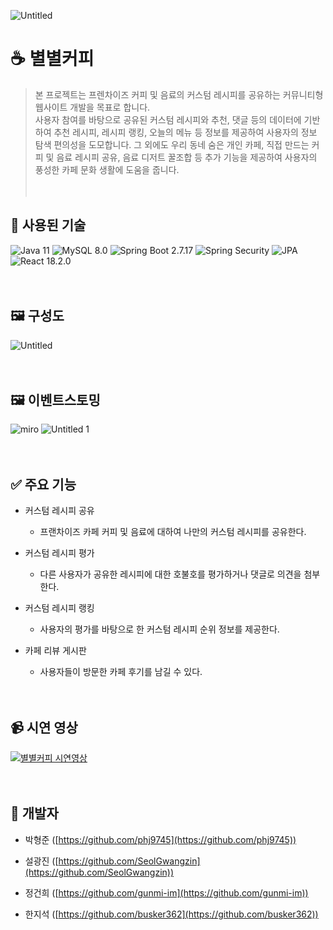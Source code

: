 ![Untitled](https://github.com/Seol-and-children/byeolbyeol-coffee-backend/assets/127364202/43e3beef-93de-4673-a5d0-9e8a80ff948c)


☕ 별별커피
======

> 본 프로젝트는 프렌차이즈 커피 및 음료의 커스텀 레시피를 공유하는 커뮤니티형 웹사이트 개발을 목표로 합니다.  
> 사용자 참여를 바탕으로 공유된 커스텀 레시피와 추천, 댓글 등의 데이터에 기반하여 추천 레시피, 레시피 랭킹, 오늘의 메뉴 등 정보를 제공하여 사용자의 정보 탐색 편의성을 도모합니다. 그 외에도 우리 동네 숨은 개인 카페, 직접 만드는 커피 및 음료 레시피 공유, 음료 디저트 꿀조합 등 추가 기능을 제공하여 사용자의 풍성한 카페 문화 생활에 도움을 줍니다.
<br><br><br>

🔨 사용된 기술
---------

![Java 11](https://img.shields.io/badge/Java-11-007396?logo=java&logoColor=white)
![MySQL 8.0](https://img.shields.io/badge/MySQL-8.0-4479A1?logo=mysql&logoColor=white)
![Spring Boot 2.7.17](https://img.shields.io/badge/Spring%20Boot-2.7.17-6DB33F?logo=spring-boot)
![Spring Security](https://img.shields.io/badge/Spring%20Security-6DB33F?logo=spring-security)
![JPA](https://img.shields.io/badge/JPA-2C3E50?logo=hibernate&logoColor=white)
![React 18.2.0](https://img.shields.io/badge/React-18.2.0-61DAFB?logo=react)
<br><br><br>

🖼 구성도
------
![Untitled](https://github.com/Seol-and-children/byeolbyeol-coffee-backend/assets/117703172/f0987286-d6c3-4fcd-88d4-2e4951facef9)
<br><br><br>

🖼 이벤트스토밍
---------
![miro](https://github.com/Seol-and-children/byeolbyeol-coffee-backend/assets/117703172/eaf971c7-9b2a-404a-8726-07b4734cd7cf)
![Untitled 1](https://github.com/Seol-and-children/byeolbyeol-coffee-backend/assets/117703172/7e4db44c-b068-485a-9bcc-1408aa7b4590)
<br><br><br>

✅ 주요 기능
-------

- 커스텀 레시피 공유

  - 프랜차이즈 카페 커피 및 음료에 대하여 나만의 커스텀 레시피를 공유한다.

- 커스텀 레시피 평가

  - 다른 사용자가 공유한 레시피에 대한 호불호를 평가하거나 댓글로 의견을 첨부한다.

- 커스텀 레시피 랭킹

  - 사용자의 평가를 바탕으로 한 커스텀 레시피 순위 정보를 제공한다.

- 카페 리뷰 게시판

  - 사용자들이 방문한 카페 후기를 남길 수 있다.
<br><br><br>

📹 시연 영상
--------

<a href="https://www.youtube.com/watch?v=slFESylNn0Q" rel="nofollow"><img src="https://github.com/Seol-and-children/byeolbyeol-coffee-backend/assets/127364202/0ac7d680-ad00-4078-9c00-b2a473fe980d" alt="별별커피 시연영상" style="max-width: 100%;"></a>
<br><br><br>

👤 개발자
------

*   박형준 ([https://github.com/phj9745](https://github.com/phj9745))

*   설광진 ([https://github.com/SeolGwangzin](https://github.com/SeolGwangzin))

*   정건희 ([https://github.com/gunmi-im](https://github.com/gunmi-im))

*   한지석 ([https://github.com/busker362](https://github.com/busker362))
